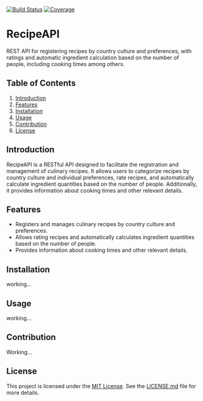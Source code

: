 [![Build Status](https://github.com/rgdevment/RecipeApi/actions/workflows/main.yml/badge.svg)](https://github.com/rgdevment/RecipeApi/actions/workflows/main.yml)
[![Coverage](https://rgdevment.github.io/RecipeApi/badges/jacoco.svg)](https://rgdevment.github.io/RecipeApi)
# RecipeAPI

REST API for registering recipes by country culture and preferences, with ratings and automatic ingredient calculation based on the number of people, including cooking times among others.

## Table of Contents

1. [Introduction](#introduction)
2. [Features](#features)
3. [Installation](#installation)
4. [Usage](#usage)
5. [Contribution](#contribution)
6. [License](#license)

## Introduction

RecipeAPI is a RESTful API designed to facilitate the registration and management of culinary recipes. It allows users to categorize recipes by country culture and individual preferences, rate recipes, and automatically calculate ingredient quantities based on the number of people. Additionally, it provides information about cooking times and other relevant details.

## Features

- Registers and manages culinary recipes by country culture and preferences.
- Allows rating recipes and automatically calculates ingredient quantities based on the number of people.
- Provides information about cooking times and other relevant details.

## Installation

working...

## Usage

working...

## Contribution

Working...

## License

This project is licensed under the [MIT License](LICENSE.md). See the [LICENSE.md](LICENSE.md) file for more details.
